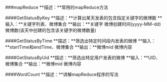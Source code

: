 ###mapReduce
**描述：**常用的mapReduce方法 

####GetStatusByKey
**描述：**计算出某天发表的包含指定关键字的微博数
**输入：**关键字列表、微博集合
**输出：**关键字  微博创建时间(yyyy-MM-dd)  微博数(该天中创建的包含该关键字的微博数量)

####GetStatusByTime
**描述：**筛选出特定时间段内发表的微博
**输入：**startTime和endTime、微博集合
**输出：**微博mid  微博内容

####GetStatusByUid
**描述：**筛选出特定用户发表的微博
**输入：**UID、微博集合
**输出：**微博mid  微博内容

####WordCount
**描述：**讲解mapReduce程序的写法

